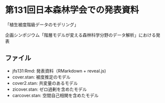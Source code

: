 # 第131回日本森林学会での発表資料

「植生被度階級データのモデリング」

企画シンポジウム「階層モデルが変える森林科学分野のデータ解析」における発表

## ファイル
- jfs131:Rmd: 発表資料（RMarkdown + reveal.js)
- cover.stan: 被度推定のモデル
- cover2.stan: 共変量のあるモデル
- zicover.stan: ゼロ過剰を含めたモデル
- carcover.stan: 空間自己相関を含めたモデル
